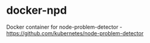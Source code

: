 # docker-npd
Docker container for node-problem-detector - https://github.com/kubernetes/node-problem-detector
